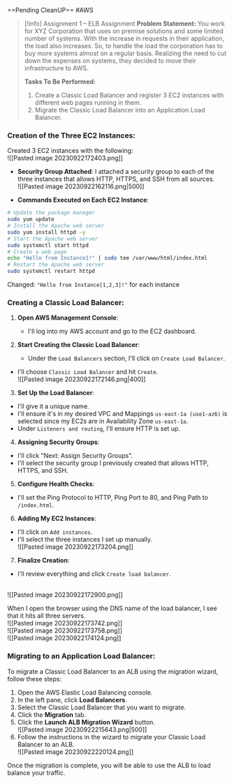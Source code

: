 ==Pending CleanUP==
 #AWS

> [!info] Assignment 1 – ELB Assignment
> **Problem Statement:** 
> You work for XYZ Corporation that uses on premise solutions and some limited number of systems. With the increase in requests in their application, the load also increases. So, to handle the load the corporation has to buy more systems almost on a regular basis. Realizing the need to cut down the expenses on systems, they decided to move their infrastructure to AWS. 
> 
> **Tasks To Be Performed:** 
> 1. Create a Classic Load Balancer and register 3 EC2 instances with different web pages running in them. 
> 2. Migrate the Classic Load Balancer into an Application Load Balancer.


### Creation of the Three EC2 Instances:
Created 3 EC2 instances with the following:
<br>![[Pasted image 20230922172403.png]]
- **Security Group Attached**: 
  I attached a security group to each of the three instances that allows HTTP, HTTPS, and SSH from all sources.
  <br>![[Pasted image 20230922162116.png|500]]

- **Commands Executed on Each EC2 Instance**:
  
```bash
# Update the package manager
sudo yum update
# Install the Apache web server
sudo yum install httpd -y
# Start the Apache web server
sudo systemctl start httpd
# Create a web page
echo "Hello from Instance1!" | sudo tee /var/www/html/index.html
# Restart the Apache web server
sudo systemctl restart httpd
```

Changed: `"Hello from Instance[1,2,3]!"` for each instance


### Creating a Classic Load Balancer:

1. **Open AWS Management Console**:
   - I'll log into my AWS account and go to the EC2 dashboard.

2. **Start Creating the Classic Load Balancer**:
   - Under the `Load Balancers` section, I'll click on `Create Load Balancer`.
  - I'll choose `Classic Load Balancer` and hit `Create`.
    <br>![[Pasted image 20230922172146.png|400]]

3. **Set Up the Load Balancer**:
 - I'll give it a unique name.
 - I'll ensure it's in my desired VPC and Mappings `us-east-1a (use1-az6)` is selected since my EC2s are in Availability Zone `us-east-1a`.
 - Under `Listeners and routing`, I'll ensure HTTP is set up.

4. **Assigning Security Groups**: 
 - I'll click "Next: Assign Security Groups".
 - I'll select the security group I previously created that allows HTTP, HTTPS, and SSH.

5. **Configure Health Checks**: 
 - I'll set the Ping Protocol to HTTP, Ping Port to 80, and Ping Path to `/index.html`.

6. **Adding My EC2 Instances**:
 - I'll click on `Add instances`.
 - I'll select the three instances I set up manually.
   <br>![[Pasted image 20230922173204.png]]


7. **Finalize Creation**:
 - I'll review everything and click `Create load balancer`.

<br>![[Pasted image 20230922172900.png]]

When I open the browser using the DNS name of the load balancer, I see that it hits all three servers.
<br>![[Pasted image 20230922173742.png]]
<br>![[Pasted image 20230922173758.png]]
<br>![[Pasted image 20230922174124.png]]
### Migrating to an Application Load Balancer:

To migrate a Classic Load Balancer to an ALB using the migration wizard, follow these steps:

1. Open the AWS Elastic Load Balancing console.
2. In the left pane, click **Load Balancers**.
3. Select the Classic Load Balancer that you want to migrate.
4. Click the **Migration** tab.
5. Click the **Launch ALB Migration Wizard** button.
   <br>![[Pasted image 20230922215643.png|500]]
6. Follow the instructions in the wizard to migrate your Classic Load Balancer to an ALB.
   <br>![[Pasted image 20230922220124.png]]

Once the migration is complete, you will be able to use the ALB to load balance your traffic.
